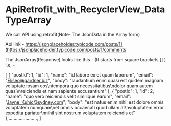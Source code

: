 # ApiRetrofit_with_RecyclerView_DataTypeArray
We call API using retrofit(Note- The JsonData in the Array form)


Api link - https://jsonplaceholder.typicode.com/posts/1](https://jsonplaceholder.typicode.com/posts/1/comments

The JsonArray(Response) looks like this -  (It starts from square brackets [] )
i.e, - 

[
  {
    "postId": 1,
    "id": 1,
    "name": "id labore ex et quam laborum",
    "email": "Eliseo@gardner.biz",
    "body": "laudantium enim quasi est quidem magnam voluptate ipsam eos\ntempora quo necessitatibus\ndolor quam autem quasi\nreiciendis et nam sapiente accusantium"
  },
  {
    "postId": 1,
    "id": 2,
    "name": "quo vero reiciendis velit similique earum",
    "email": "Jayne_Kuhic@sydney.com",
    "body": "est natus enim nihil est dolore omnis voluptatem numquam\net omnis occaecati quod ullam at\nvoluptatem error expedita pariatur\nnihil sint nostrum voluptatem reiciendis et"
  },......................,
]
    
 
